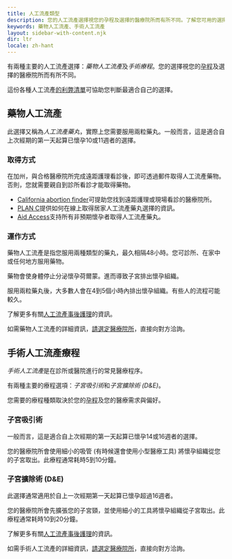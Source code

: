 ```yaml
---
title: 人工流產類型
description: 您的人工流產選擇視您的孕程及選擇的醫療院所而有所不同。了解您可用的選擇。
keywords: 藥物人工流產、手術人工流產
layout: sidebar-with-content.njk
dir: ltr
locale: zh-hant
---
```

有兩種主要的人工流產選擇：*藥物人工流產*及*手術療程*。您的選擇視您的[孕程](/zh-hant/getting-an-abortion/about-abortion/#pregnancy-stages)及選擇的醫療院所而有所不同。

這份各種人工流產[的利弊清單](https://www.abortionfinder.org/abortion-types/pill-vs-procedure-how-to-decide)可協助您判斷最適合自己的選擇。

## 藥物人工流產

此選擇又稱為*人工流產藥丸*，實際上您需要服用兩粒藥丸。一般而言，這是適合自上次經期的第一天起算已懷孕10或11週者的選擇。

### 取得方式

在加州，與合格醫療院所完成遠距護理看診後，即可透過郵件取得人工流產藥物。否則，您就需要親自到診所看診才能取得藥物。

- [California abortion finder](/zh-hant/find-a-provider/)可提助您找到遠距護理或現場看診的醫療院所。
- [PLAN C](https://www.plancpills.org/)提供如何在線上取得居家人工流產藥丸選擇的資訊。
- [Aid Access](https://aidaccess.org/en/)支持所有非預期懷孕者取得人工流產藥丸。

### 運作方式

藥物人工流產是指您服用兩種類型的藥丸，最久相隔48小時。您可診所、在家中或任何地方服用藥物。

藥物會使身體停止分泌懷孕荷爾蒙。進而導致子宮排出懷孕組織。

服用兩粒藥丸後，大多數人會在4到5個小時內排出懷孕組織。有些人的流程可能較久。

了解更多有關[人工流產事後護理](/zh-hant/getting-an-abortion/about-abortion/#abortion-aftercare)的資訊。

如需藥物人工流產的詳細資訊，[請選定醫療院所](/zh-hant/find-a-provider/)，直接向對方洽詢。

## 手術人工流產療程

*手術人工流產*是在診所或醫院進行的常見醫療程序。

有兩種主要的療程選項：*子宮吸引術*和*子宮擴除術 (D&E)*。

您需要的療程種類取決於您的[孕程](/zh-hant/getting-an-abortion/about-abortion/#pregnancy-stages)及您的醫療需求與偏好。

### 子宮吸引術

一般而言，這是適合自上次經期的第一天起算已懷孕14或16週者的選擇。

您的醫療院所會使用細小的吸管 (有時候還會使用小型醫療工具) 將懷孕組織從您的子宮取出。此療程通常耗時5到10分鐘。

### 子宮擴除術 (D&E)

此選擇通常適用於自上一次經期第一天起算已懷孕超過16週者。

您的醫療院所會先擴張您的子宮頸，並使用細小的工具將懷孕組織從子宮取出。此療程通常耗時10到20分鐘。

了解更多有關[人工流產事後護理](/zh-hant/getting-an-abortion/about-abortion/#abortion-aftercare)的資訊。

如需手術人工流產的詳細資訊，[請選定醫療院所](/zh-hant/find-a-provider/)，直接向對方洽詢。
